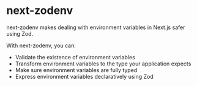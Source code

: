 # next-zodenv

next-zodenv makes dealing with environment variables in Next.js safer using Zod.

With next-zodenv, you can:

* Validate the existence of environment variables
* Transform environment variables to the type your application expects
* Make sure environment variables are fully typed
* Express environment variables declaratively using Zod
